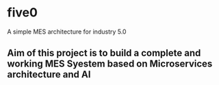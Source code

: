 # five0
A simple MES architecture for industry 5.0

## Aim of this project is to build a complete and working MES Syestem based on Microservices architecture and AI



